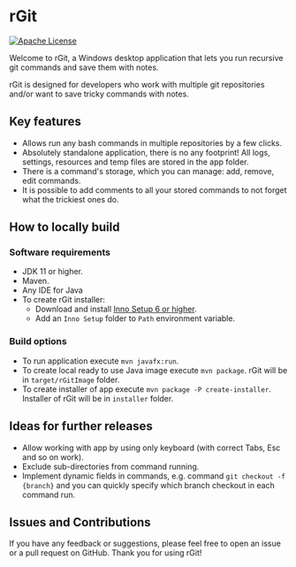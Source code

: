 # rGit
[![Apache License](https://img.shields.io/badge/license-Apache%20License%202.0-blue.svg)](https://github.com/introfog/rGit/blob/master/LICENSE.md)

Welcome to rGit, a Windows desktop application that lets you run recursive git commands and save them with notes. 

rGit is designed for developers who work with multiple git repositories and/or want to save tricky commands with notes.

## Key features
- Allows run any bash commands in multiple repositories by a few clicks.
- Absolutely standalone application, there is no any footprint! All logs, settings, resources and temp files are stored in the app folder.
- There is a command's storage, which you can manage: add, remove, edit commands.
- It is possible to add comments to all your stored commands to not forget what the trickiest ones do.

## How to locally build
### Software requirements
- JDK 11 or higher.
- Maven.
- Any IDE for Java
- To create rGit installer:
  - Download and install [Inno Setup 6 or higher](https://jrsoftware.org/isinfo.php).
  - Add an `Inno Setup` folder to `Path` environment variable.
### Build options
- To run application execute `mvn javafx:run`.
- To create local ready to use Java image execute `mvn package`. rGit will be in `target/rGitImage` folder.
- To create installer of app execute `mvn package -P create-installer`. Installer of rGit will be in `installer` folder.

## Ideas for further releases
- Allow working with app by using only keyboard (with correct Tabs, Esc and so on work).
- Exclude sub-directories from command running.
- Implement dynamic fields in commands, e.g. command `git checkout -f {branch}` and you can quickly specify which branch checkout in each command run. 

## Issues and Contributions
If you have any feedback or suggestions, please feel free to open an issue or a pull request on GitHub. Thank you for using rGit!
